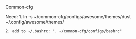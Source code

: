 Common-cfg

Need:
	1. ln -s ~/common-cfg/configs/awesome/themes/dust ~/.config/awesome/themes/

	2. add to ~/.bashrc: ". ~/common-cfg/configs/bashrc" 